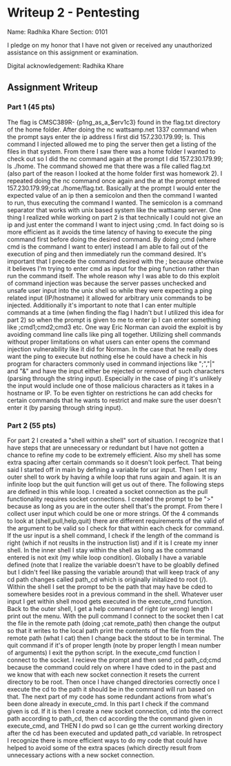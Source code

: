 # Writeup 2 - Pentesting

Name: Radhika Khare
Section: 0101

I pledge on my honor that I have not given or received any unauthorized assistance on this assignment or examination.

Digital acknowledgement: Radhika Khare

## Assignment Writeup

### Part 1 (45 pts)

The flag is CMSC389R- {p1ng_as_a_$erv1c3} found in the flag.txt directory of the home folder. After doing the nc wattsamp.net 1337 command when the prompt says enter the ip address I first did 157.230.179.99; ls. This command I injected allowed me to ping the server then get a listing of the files in that system. From there I saw there was a home folder I wanted to check out so I did the nc command again at the prompt I did 157.230.179.99; ls ./home. The command showed me that there was a file called flag.txt (also part of the reason I looked at the home folder first was homework 2). I repeated doing the nc command once again and the at the prompt entered 157.230.179.99;cat ./home/flag.txt. Basically at the prompt I would enter the expected value of an ip then a semicolon and then the command I wanted to run, thus executing the command I wanted. The semicolon is a command separator that works with unix based system like the wattsamp server. One thing I realized while working on part 2 is that technically I could not give an ip and just enter the command I want to inject using ;cmd. In fact doing so is more efficient as it avoids the time latency of having to execute the ping command first before doing the desired command. By doing ;cmd (where cmd is the command I want to enter) instead I am able to fail out of the execution of ping and then immediately run the command desired. It's important that I precede the command desired with the ; because otherwise it believes I'm trying to enter cmd as input for the ping function rather than run the command itself. The whole reason why I was able to do this exploit of command injection was because the server passes unchecked and unsafe user input into the unix shell so while they were expecting a ping related input (IP/hostname) it allowed for arbitrary unix commands to be injected. Additionally it's important to note that I can enter multiple commands at a time (when finding the flag I hadn't but I utilized this idea for part 2) so when the prompt is given to me to enter ip I can enter something like ;cmd1;cmd2;cmd3 etc. One way Eric Norman can avoid the exploit is by avoiding command line calls like ping all together. Utilizing shell commands without proper limitations on what users can enter opens the command injection vulnerability like it did for Norman. In the case that he really does want the ping to execute but nothing else he could have a check in his program for characters commonly used in command injections like ";","|" and "&" and have the input either be rejected or removed of such characters (parsing through the string input). Especially in the case of ping it's unlikely the input would include one of those malicious characters as it takes in a hostname or IP. To be even tighter on restrictions he can add checks for certain commands that he wants to restrict and make sure the user doesn't enter it (by parsing through string input). 
### Part 2 (55 pts)

For part 2 I created a "shell within a shell" sort of situation. I recognize that I have steps that are unnecessary or redundant but I have not gotten a chance to refine my code to be extremely efficient. Also my shell has some extra spacing after certain commands so it doesn't look perfect. That being said I started off in main by defining a variable for usr input. Then I set my outer shell to work by having a while loop that runs again and again. It is an infinite loop but the quit function will get us out of there. The following steps are defined in this while loop. I created a socket connection as the pull functionality requires socket connections. I created the prompt to be ">" because as long as you are in the outer shell that's the prompt. From there I collect user input which could be one or more strings. Of the 4 commands to look at (shell,pull,help,quit) there are different requirements of the valid of the argument to be valid so I check for that within each check for command. If the usr input is a shell command, I check if the length of the command is right (which if not reuslts in the instruction list) and if it is I create my inner shell. In the inner shell I stay within the shell as long as the command entered is not exit (my while loop condition). Globally I have a variable defined (note that I realize the variable doesn't have to be gloablly defined but I didn't feel like passing the variable around) that will keep track of any cd path changes called path_cd which is originally initalized to root (/). Within the shell I set the prompt to be the path that may have be cded to somewhere besides root in a previous command in the shell. Whatever user input I get within shell mood gets executed in the execute_cmd function. Back to the outer shell, I get a help command of right (or wrong) length I print out the menu. With the pull command I connect to the socket then I cat the file in the remote path (doing ;cat remote_path) then change the output so that it writes to the local path print the contents of the file from the remote path (what I cat) then I change back the stdout to be in terminal. The quit command if it's of proper length (note by proper length I mean number of arguments) I exit the python script. In the execute_cmd function I connect to the socket. I recieve the prompt and then send ;cd path_cd;cmd because the command could rely on where I have cded to in the past and we know that with each new socket connection it resets the current directory to be root. Then once I have changed directories correctly once I execute the cd to the path it should be in the command will run based on that. The next part of my code has some redundant actions from what's been done already in execute_cmd. In this part I check if the command given is cd. If it is then I create a new socket connection, cd into the correct path according to path_cd, then cd according the the command given in execute_cmd, and THEN I do pwd so I can ge tthe current working directory after the cd has been executed and updated path_cd variable. In retrospect I recognize there is more efficient ways to do my code that could have helped to avoid some of the extra spaces (which directly result from unnecessary actions with a new socket connection.
